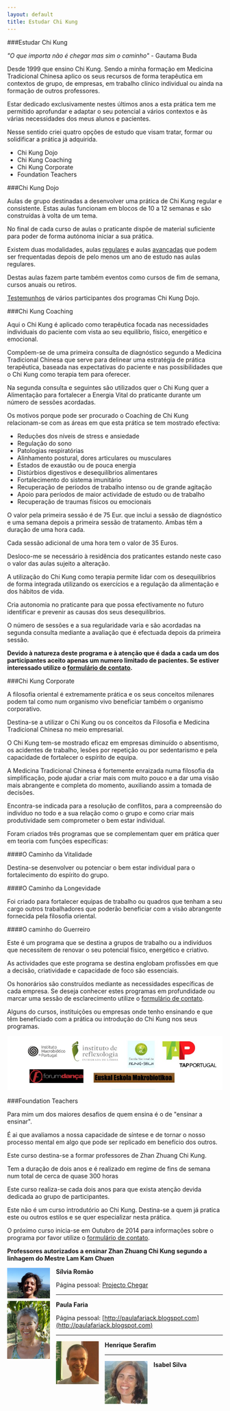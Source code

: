 ```yaml
--- 
layout: default 
title: Estudar Chi Kung
---
```


###Estudar Chi Kung

*"O que importa não é chegar mas sim o caminho"* - Gautama Buda

Desde 1999 que ensino Chi Kung. Sendo a minha formação em Medicina
Tradicional Chinesa aplico os seus recursos de forma terapêutica em
contextos de grupo, de empresas, em trabalho clínico individual ou ainda
na formação de outros professores.  

Estar dedicado exclusivamente nestes últimos anos a esta prática tem me
permitido aprofundar e adaptar o seu potencial a vários contextos e às
várias necessidades dos meus alunos e pacientes. 

Nesse sentido criei quatro opções de estudo que visam tratar, formar ou
solidificar a prática já adquirida.

+ Chi Kung Dojo 
+ Chi Kung Coaching
+ Chi Kung Corporate
+ Foundation Teachers

###Chi Kung Dojo

Aulas de grupo destinadas a desenvolver uma prática de Chi Kung regular
e consistente. Estas aulas funcionam em blocos de 10 a 12 semanas e são
construídas à volta de um tema.

No final de cada curso de aulas o praticante dispõe de material suficiente
para poder de forma autónoma iniciar a sua prática. 

Existem duas modalidades, aulas
[regulares](http://devagar.org/regulares.html) e aulas
[avançadas](http://devagar.org/avancadas.html) que podem ser frequentadas
depois de pelo menos um ano de estudo nas aulas regulares. 

Destas aulas fazem parte também eventos como cursos de fim de semana,
cursos anuais ou retiros.

<a id="coaching"> </a>

[Testemunhos](http://devagar.org/testemunhos.html) de vários participantes dos
programas Chi Kung Dojo.

###Chi Kung Coaching

Aqui o Chi Kung é aplicado como terapêutica focada nas necessidades
individuais do paciente com vista ao seu equilíbrio, físico, energético
e emocional.   

Compõem-se de uma primeira consulta de diagnóstico segundo a Medicina
Tradicional Chinesa que serve para delinear uma estratégia de prática
terapêutica, baseada nas expectativas do paciente e nas possibilidades que
o Chi Kung como terapia tem para oferecer. 

Na segunda consulta e seguintes são utilizados quer o Chi Kung quer
a Alimentação para fortalecer a Energia Vital do praticante durante um
número de sessões acordadas.  

Os motivos porque pode ser procurado o Coaching de Chi Kung relacionam-se
com as áreas em que esta prática se tem mostrado efectiva:

+ Reduções dos níveis de stress e ansiedade
+ Regulação do sono
+ Patologias respiratórias
+ Alinhamento postural, dores articulares ou musculares 
+ Estados de exaustão ou de pouca energia
+ Distúrbios digestivos e desequilíbrios alimentares
+ Fortalecimento do sistema imunitário
+ Recuperação de períodos de trabalho intenso ou de grande agitação
+ Apoio para períodos de maior actividade de estudo ou de trabalho
+ Recuperação de traumas físicos ou emocionais

O valor pela primeira sessão é de 75 Eur. que inclui a sessão de
diagnóstico e uma semana depois a primeira sessão de tratamento. Ambas têm
a duração de uma hora cada. 

Cada sessão adicional de uma hora tem o valor de 35 Euros.

Desloco-me se necessário à residência dos praticantes estando neste caso
o valor das aulas sujeito a alteração.

A utilização do Chi Kung como terapia permite lidar com os desequilíbrios
de forma integrada utilizando os exercícios e a regulação da alimentação
e dos hábitos de vida. 

Cria autonomia no praticante para que possa efectivamente no futuro
identificar e prevenir as causas dos seus desequilíbrios. 

O número de sessões e a sua regularidade varia e são acordadas na segunda
consulta mediante a avaliação que é efectuada depois da primeira sessão.  

**Devido à natureza deste programa e à atenção que é dada a cada um dos
participantes aceito apenas um numero limitado de pacientes. Se estiver
interessado utilize o [formulário de
contato](http://devagar.org/contato.html).**

<a id="empresas"> </a>

###Chi Kung Corporate

A filosofia oriental é extremamente prática e os seus conceitos milenares
podem tal como num organismo vivo beneficiar também o organismo
corporativo.

Destina-se a utilizar o Chi Kung ou os conceitos da Filosofia e Medicina
Tradicional Chinesa no meio empresarial.

O Chi Kung tem-se mostrado eficaz em empresas diminuído o absentismo, os
acidentes de trabalho, lesões por repetição ou por sedentarismo e pela
capacidade de fortalecer o espírito de equipa.  

A Medicina Tradicional Chinesa é fortemente enraizada numa filosofia da
simplificação, pode ajudar a criar mais com muito pouco e a dar uma visão
mais abrangente e completa do momento, auxiliando assim a tomada de
decisões. 

Encontra-se indicada para a resolução de conflitos, para a compreensão do
indivíduo no todo e a sua relação como o grupo e como criar mais
produtividade sem comprometer o bem estar individual. 

Foram criados três programas que se complementam quer em prática quer em
teoria com funções específicas: 

####O Caminho da Vitalidade

Destina-se desenvolver ou potenciar o bem estar individual para o
fortalecimento do espírito do grupo.

####O Caminho da Longevidade

Foi criado para fortalecer equipas de trabalho ou quadros que tenham a seu
cargo outros trabalhadores que poderão beneficiar com a visão abrangente
fornecida pela filosofia oriental. 

####O caminho do Guerreiro

Este é um programa que se destina a grupos de trabalho ou a indivíduos que
necessitem de renovar o seu potencial físico, energético e criativo.

As actividades que este programa se destina englobam profissões em que
a decisão, criatividade e capacidade de foco são essenciais. 

Os honorários são construídos mediante as necessidades específicas de cada
empresa. Se deseja conhecer estes programas em profundidade ou marcar uma
sessão de esclarecimento utilize o [formulário de
contato](http://devagar.org/contato.html).

Alguns do cursos, instituições ou empresas onde tenho ensinando e que têm
beneficiado com a prática ou introdução do Chi Kung nos seus programas. 

![empresas](/files/empresas.jpg)


###Foundation Teachers 

Para mim um dos maiores desafios de quem ensina é o de "ensinar a ensinar".

É ai que avaliamos a nossa capacidade de síntese e de tornar o nosso
processo mental em algo que pode ser replicado em benefício dos outros. 

Este curso destina-se a formar professores de Zhan Zhuang Chi Kung.

Tem a duração de dois anos e é realizado em regime de fins de semana num
total de cerca de quase 300 horas

Este curso realiza-se cada dois anos para que exista atenção devida
dedicada ao grupo de participantes. 

Este não é um curso introdutório ao Chi Kung. Destina-se a quem já pratica
este ou outros estilos e se quer especializar nesta prática. 

O próximo curso inicia-se em Outubro de 2014 para informações sobre
o programa por favor utilize o [formulário de
contato](http://devagar.org/contato.html).  

**Professores autorizados a ensinar Zhan Zhuang Chi Kung segundo a linhagem do Mestre Lam Kam Chuen** 

<p><img src="/files/silvia.jpg" class="profile" style="float: left;
margin-right: 1em; width: 100px;"></p>

**Sílvia Romão** 

Página pessoal: [Projecto Chegar](http://chegar.org)

<hr>

<p><img src="/files/paula.jpg" class="profile" style="float: left;
margin-right: 1em; width: 100px;"></p>

**Paula Faria** 

Página pessoal:
[http://paulafariack.blogspot.com](http://paulafariack.blogspot.com)

<hr>

<p><img src="/files/henrique.jpg" class="profile" style="float: left;
margin-right: 1em; width: 100px;"></p>

**Henrique Serafim**  

<hr>
<p><img src="/files/isabel.jpg" class="profile" style="float: left;
margin-right: 1em; width: 100px;"></p>

**Isabel Silva**
